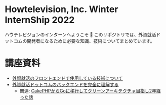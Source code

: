 # Howtelevision, Inc. Winter InternShip 2022

ハウテレビジョンのインターンへようこそ 🎉
このリポジトリでは、外資就活ドットコムの開発者になるために必要な知識、技術についてまとめています。

# 講座資料
- [外資就活のフロントエンドで使用している技術について](https://docs.google.com/presentation/d/1sj10uaXVl7PSpuHIZGfR4j7biCDLLHm5VBRbn7PEquU/edit)
- [外資就活ドットコムのバックエンドを完全に理解する](https://docs.google.com/presentation/d/1bxvZl5tgy0jp6eVOnhmlne8JJumTc4KhW5v69yuoiqU/edit)
  - 関連: [CakePHPからGoに移行してクリーンアーキテクチャ目指し2年経った話](https://qiita.com/bumcru0310/items/e558aa15d9937c8f4241)
